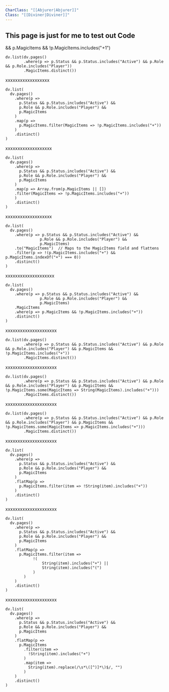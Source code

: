 ```yaml
---
CharClass: "[[Abjurer|Abjurer]]"
Class: "[[Diviner|Diviner]]"
---
```

## This page is just for me to test out Code

&& p.MagicItems && !p.MagicItems.includes("+1")

```dataviewjs
dv.list(dv.pages()
		.where(p => p.Status && p.Status.includes("Active") && p.Role && p.Role.includes("Player"))
		.MagicItems.distinct())
```

xxxxxxxxxxxxxxxxxx

```dataviewjs
dv.list(
  dv.pages()
    .where(p => 
      p.Status && p.Status.includes("Active") &&
      p.Role && p.Role.includes("Player") &&
      p.MagicItems
    )
    .map(p => 
      p.MagicItems.filter(MagicItems => !p.MagicItems.includes("+"))
    )
    .distinct()
)
```

xxxxxxxxxxxxxxxxxxx

```dataviewjs
dv.list(
  dv.pages()
    .where(p => 
      p.Status && p.Status.includes("Active") &&
      p.Role && p.Role.includes("Player") &&
      p.MagicItems
    )
    .map(p => Array.from(p.MagicItems || [])
    .filter(MagicItems => !p.MagicItems.includes("+"))
    )
    .distinct()
)
```

xxxxxxxxxxxxxxxxxxx

```dataviewjs
dv.list(
  dv.pages()
    .where(p => p.Status && p.Status.includes("Active") && 
               p.Role && p.Role.includes("Player") && 
               p.MagicItems)
    .to("MagicItems")  // Maps to the MagicItems field and flattens
	.filter(p => !(p.MagicItems.includes("+") && p.MagicItems.indexOf("+") === 0))
    .distinct()
)
```

xxxxxxxxxxxxxxxxxxxx

```dataviewjs
dv.list(
  dv.pages()
    .where(p => p.Status && p.Status.includes("Active") && 
               p.Role && p.Role.includes("Player") && 
               p.MagicItems)
    .MagicItems
    .where(p => p.MagicItems && !p.MagicItems.includes("+"))
    .distinct()
)
```

xxxxxxxxxxxxxxxxxxxxx

```dataviewjs
dv.list(dv.pages()
		.where(p => p.Status && p.Status.includes("Active") && p.Role && p.Role.includes("Player") && p.MagicItems && !p.MagicItems.includes("+"))
		.MagicItems.distinct())
```

xxxxxxxxxxxxxxxxxxxxx

```dataviewjs
dv.list(dv.pages()
		.where(p => p.Status && p.Status.includes("Active") && p.Role && p.Role.includes("Player") && p.MagicItems && !p.MagicItems.some(MagicItems => String(MagicItems).includes("+")))
		.MagicItems.distinct())
```

xxxxxxxxxxxxxxxxxxxxx

```dataviewjs
dv.list(dv.pages()
		.where(p => p.Status && p.Status.includes("Active") && p.Role && p.Role.includes("Player") && p.MagicItems && !p.MagicItems.some(MagicItems => p.MagicItems.includes("+")))
		.MagicItems.distinct())
```

xxxxxxxxxxxxxxxxxxxxx

```dataviewjs
dv.list(
  dv.pages()
    .where(p => 
      p.Status && p.Status.includes("Active") &&
      p.Role && p.Role.includes("Player") &&
      p.MagicItems
    )
    .flatMap(p => 
      p.MagicItems.filter(item => !String(item).includes("+"))
    )
    .distinct()
)
```

xxxxxxxxxxxxxxxxxxxxx

```dataviewjs
dv.list(
  dv.pages()
    .where(p => 
      p.Status && p.Status.includes("Active") &&
      p.Role && p.Role.includes("Player") &&
      p.MagicItems
    )
    .flatMap(p => 
      p.MagicItems.filter(item =>
		    !(
			    String(item).includes("+") ||
			    String(item).includes("(")
			)
		)
    )
    .distinct()
)
```

xxxxxxxxxxxxxxxxxxxxx

```dataviewjs
dv.list(
  dv.pages()
    .where(p => 
      p.Status && p.Status.includes("Active") &&
      p.Role && p.Role.includes("Player") &&
      p.MagicItems
    )
    .flatMap(p => 
      p.MagicItems
        .filter(item =>
          !String(item).includes("+")
        )
        .map(item =>
          String(item).replace(/\s*\([^)]*\)$/, "")
        )
    )
    .distinct()
)
```